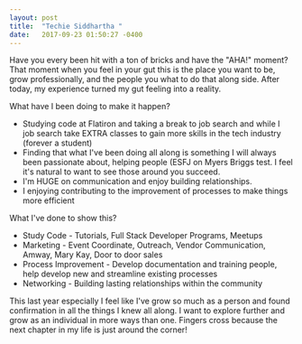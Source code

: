 ```yaml
---
layout: post
title:  "Techie Siddhartha "
date:   2017-09-23 01:50:27 -0400
---
```



Have you every been hit with a ton of bricks and have the "AHA!" moment? That moment when you feel in your gut this is the place you want to be, grow professionally, and the people you what to do that along side. After today, my experience turned my gut feeling into a reality. 

What have I been doing to make it happen?
* Studying code at Flatiron and taking a break to job search and while I job search take EXTRA classes to gain more skills in the tech industry (forever a student)
* Finding that what I've been doing all along is something I will always been passionate about, helping people (ESFJ on Myers Briggs test. I feel it's natural to want to see those around you succeed.
* I'm HUGE on communication and enjoy building relationships. 
* I enjoying contributing to the improvement of processes to make things more efficient

What I've done to show this?
* Study Code - Tutorials, Full Stack Developer Programs, Meetups
* Marketing - Event Coordinate, Outreach, Vendor Communication, Amway, Mary Kay, Door to door sales
* Process Improvement - Develop documentation and training people, help develop new and streamline existing processes
* Networking - Building lasting relationships within the community

This last year especially I feel like I've grow so much as a person and found confirmation in all the things I knew all along. I want to explore further and grow as an individual in more ways than one. Fingers cross because the next chapter in my life is just around the corner!

